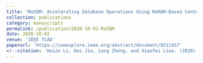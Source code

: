 ```yaml
---
title: "ReSQM: Accelerating Database Operations Using ReRAM-Based Content Addressable Memory"
collection: publications
category: manuscripts
permalink: /publication/2020-10-02-ReSQM
date: 2020-10-02
venue: 'IEEE TCAD'
paperurl: 'https://ieeexplore.ieee.org/abstract/document/9211457'
<!--citation: 'Huize Li, Hai Jin, Long Zheng, and Xiaofei Liao. (2020). &quot;ReSQM: Accelerating Database Operations Using ReRAM-Based Content Addressable Memory.&quot; <i>IEEE Transactions on Computer-Aided Design of Integrated Circuits and Systems (TCAD)</i>. 39(11), pp. 4030-4041.'-->
---
```

